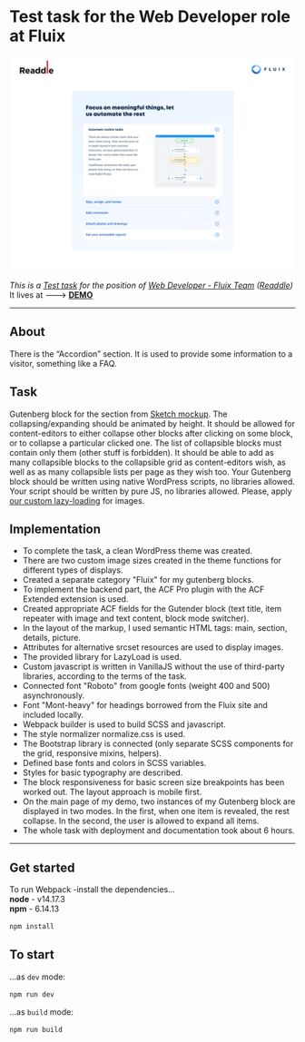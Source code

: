 # Test task for the Web Developer role at Fluix
[![](wp-content/themes/fluix/screenshot.png)](http://2523931.dglance.web.hosting-test.net/)

*This is a [Test task](https://docs.google.com/document/d/1LZDVfFUh8_Kb-4LcsiHk4ez1tjVZkClt_B7P8EcI210/edit) for the position of [Web Developer - Fluix Team](https://djinni.co/jobs/495298-web-developer-fluix-team/) ([Readdle](https://readdle.com/))* <br/>
It lives at ---> [<b>DEMO</b>](http://2523931.dglance.web.hosting-test.net/)

---

## About
There is the “Accordion” section. It is used to provide some information to a visitor, something like a FAQ.
## Task
Gutenberg block for the section from [Sketch mockup](https://www.sketch.com/s/ed3563a0-853f-4f73-8e14-5f7a0adccca3/a/Myb9A7W). The collapsing/expanding should be animated by height. It should be allowed for content-editors to either collapse other blocks after clicking on some block, or to collapse a particular clicked one. The list of collapsible blocks must contain only them (other stuff is forbidden). It should be able to add as many collapsible blocks to the collapsible grid as content-editors wish, as well as as many collapsible lists per page as they wish too. Your Gutenberg block should be written using native WordPress scripts, no libraries allowed. Your script should be written by pure JS, no libraries allowed. Please, apply [our custom lazy-loading](https://drive.google.com/drive/folders/1ZzYOkMIN7CpigYWyLcyfLjNOPUuvjJYb) for images.
## Implementation
<ul>
<li>To complete the task, a clean WordPress theme was created.</li>
<li>There are two custom image sizes created in the theme functions for different types of displays.</li>
<li>Created a separate category "Fluix" for my gutenberg blocks.</li>
<li>To implement the backend part, the ACF Pro plugin with the ACF Extended extension is used.</li>
<li>Created appropriate ACF fields for the Gutender block (text title, item repeater with image and text content, block mode switcher).</li>
<li>In the layout of the markup, I used semantic HTML tags: main, section, details, picture.</li>
<li>Attributes for alternative srcset resources are used to display images.</li>
<li>The provided library for LazyLoad is used.</li>
<li>Custom javascript is written in VanillaJS without the use of third-party libraries, according to the terms of the task.</li>
<li>Connected font "Roboto" from google fonts (weight 400 and 500) asynchronously.</li>
<li>Font "Mont-heavy" for headings borrowed from the Fluix site and included locally.</li>
<li>Webpack builder is used to build SCSS and javascript.</li>
<li>The style normalizer normalize.css is used.</li>
<li>The Bootstrap library is connected (only separate SCSS components for the grid, responsive mixins, helpers).</li>
<li>Defined base fonts and colors in SCSS variables.</li>
<li>Styles for basic typography are described.</li>
<li>The block responsiveness for basic screen size breakpoints has been worked out. The layout approach is mobile first.</li>
<li>On the main page of my demo, two instances of my Gutenberg block are displayed in two modes. In the first, when one item is revealed, the rest collapse. In the second, the user is allowed to expand all items.</li>
<li>The whole task with deployment and documentation took about 6 hours.</li>
</ul>

---

## Get started

To run Webpack  -install the dependencies...<br/>
<b>node</b> - v14.17.3<br/>
<b>npm</b> - 6.14.13


```bash
npm install
```

## To start

...as `dev` mode:

```bash
npm run dev
```

...as `build` mode:

```bash
npm run build
```
